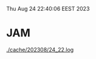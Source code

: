 Thu Aug 24 22:40:06 EEST 2023
# JAM
<a href='./cache/202308/24_22.log'>./cache/202308/24_22.log</a>
